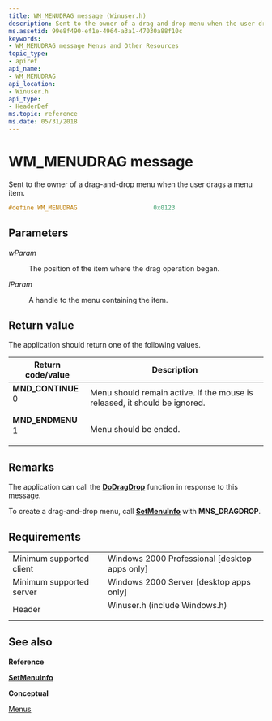 ```yaml
---
title: WM_MENUDRAG message (Winuser.h)
description: Sent to the owner of a drag-and-drop menu when the user drags a menu item.
ms.assetid: 99e8f490-ef1e-4964-a3a1-47030a88f10c
keywords:
- WM_MENUDRAG message Menus and Other Resources
topic_type:
- apiref
api_name:
- WM_MENUDRAG
api_location:
- Winuser.h
api_type:
- HeaderDef
ms.topic: reference
ms.date: 05/31/2018
---
```


# WM\_MENUDRAG message

Sent to the owner of a drag-and-drop menu when the user drags a menu item.


```C++
#define WM_MENUDRAG                     0x0123
```



## Parameters

<dl> <dt>

*wParam* 
</dt> <dd>

The position of the item where the drag operation began.

</dd> <dt>

*lParam* 
</dt> <dd>

A handle to the menu containing the item.

</dd> </dl>

## Return value

The application should return one of the following values.



| Return code/value                                                                                                                                   | Description                                                                           |
|-----------------------------------------------------------------------------------------------------------------------------------------------------|---------------------------------------------------------------------------------------|
| <dl> <dt>**MND\_CONTINUE**</dt> <dt>0</dt> </dl> | Menu should remain active. If the mouse is released, it should be ignored.<br/> |
| <dl> <dt>**MND\_ENDMENU**</dt> <dt>1</dt> </dl>  | Menu should be ended.<br/>                                                      |



 

## Remarks

The application can call the [**DoDragDrop**](https://msdn.microsoft.com/en-us/library/ms678486(v=VS.85).aspx) function in response to this message.

To create a drag-and-drop menu, call [**SetMenuInfo**](/windows/desktop/api/Winuser/nf-winuser-setmenuinfo) with **MNS\_DRAGDROP**.

## Requirements



|                                     |                                                                                                          |
|-------------------------------------|----------------------------------------------------------------------------------------------------------|
| Minimum supported client<br/> | Windows 2000 Professional \[desktop apps only\]<br/>                                               |
| Minimum supported server<br/> | Windows 2000 Server \[desktop apps only\]<br/>                                                     |
| Header<br/>                   | <dl> <dt>Winuser.h (include Windows.h)</dt> </dl> |



## See also

<dl> <dt>

**Reference**
</dt> <dt>

[**SetMenuInfo**](/windows/desktop/api/Winuser/nf-winuser-setmenuinfo)
</dt> <dt>

**Conceptual**
</dt> <dt>

[Menus](menus.md)
</dt> </dl>

 

 





